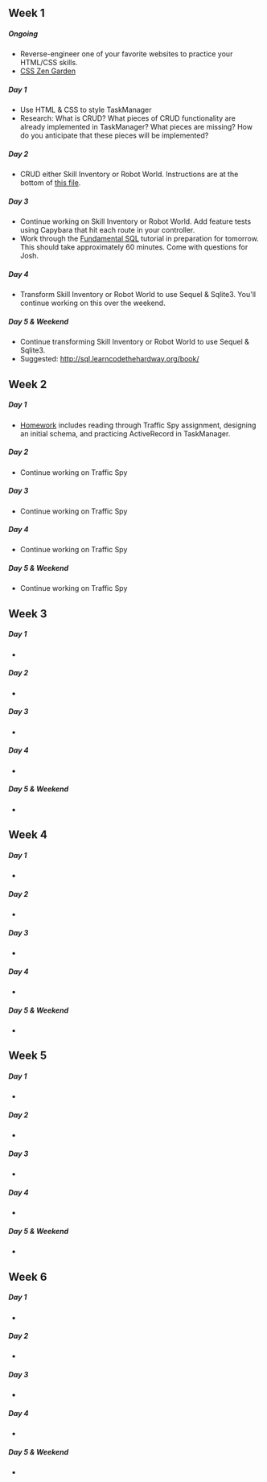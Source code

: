 ## Week 1

##### Ongoing
  * Reverse-engineer one of your favorite websites to practice your HTML/CSS skills.
  * [CSS Zen Garden](http://www.csszengarden.com/)

##### Day 1
  * Use HTML & CSS to style TaskManager
  * Research: What is CRUD? What pieces of CRUD functionality are already implemented in TaskManager? What pieces are missing? How do you anticipate that these pieces will be implemented?

##### Day 2
  * CRUD either Skill Inventory or Robot World. Instructions are at the bottom of [this file](https://github.com/turingschool/lesson_plans/blob/master/ruby_02-web_applications_with_ruby/crud_sinatra.markdown).

##### Day 3
  * Continue working on Skill Inventory or Robot World. Add feature tests using Capybara that hit each route in your controller.
  * Work through the [Fundamental SQL](http://tutorials.jumpstartlab.com/topics/sql/fundamental_sql.html) tutorial in preparation for tomorrow. This should take approximately 60 minutes. Come with questions for Josh. 

##### Day 4
  * Transform Skill Inventory or Robot World to use Sequel & Sqlite3. You'll continue working on this over the weekend. 

##### Day 5 & Weekend
  * Continue transforming Skill Inventory or Robot World to use Sequel & Sqlite3.
  * Suggested: http://sql.learncodethehardway.org/book/

## Week 2

##### Day 1
  * [Homework](https://github.com/turingschool/challenges/blob/master/active_record_and_database_design.markdown) includes reading through Traffic Spy assignment, designing an initial schema, and practicing ActiveRecord in TaskManager. 

##### Day 2
  * Continue working on Traffic Spy

##### Day 3
  * Continue working on Traffic Spy

##### Day 4
  * Continue working on Traffic Spy

##### Day 5 & Weekend
  * Continue working on Traffic Spy

## Week 3

##### Day 1
  * 

##### Day 2
  * 

##### Day 3
  * 

##### Day 4
  * 

##### Day 5 & Weekend
  * 

## Week 4

##### Day 1
  * 

##### Day 2
  * 

##### Day 3
  * 

##### Day 4
  * 

##### Day 5 & Weekend
  * 

## Week 5

##### Day 1
  * 

##### Day 2
  * 

##### Day 3
  * 

##### Day 4
  * 

##### Day 5 & Weekend
  * 

## Week 6

##### Day 1
  * 

##### Day 2
  * 

##### Day 3
  * 

##### Day 4
  * 

##### Day 5 & Weekend
  * 